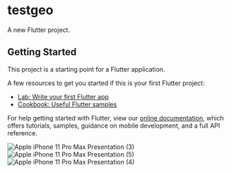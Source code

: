 # testgeo

A new Flutter project.

## Getting Started

This project is a starting point for a Flutter application.

A few resources to get you started if this is your first Flutter project:

- [Lab: Write your first Flutter app](https://flutter.dev/docs/get-started/codelab)
- [Cookbook: Useful Flutter samples](https://flutter.dev/docs/cookbook)

For help getting started with Flutter, view our
[online documentation](https://flutter.dev/docs), which offers tutorials,
samples, guidance on mobile development, and a full API reference.

![Apple iPhone 11 Pro Max Presentation (3)](https://user-images.githubusercontent.com/86667626/157281394-955f04fa-d2be-461e-9d25-53bd1b52a075.png)
![Apple iPhone 11 Pro Max Presentation (5)](https://user-images.githubusercontent.com/86667626/157281593-65d5cbdb-3c9c-480a-aac5-409af98de86c.png)
![Apple iPhone 11 Pro Max Presentation (4)](https://user-images.githubusercontent.com/86667626/157281726-5b0e28f4-4300-4f6c-87de-506910f22377.png)

